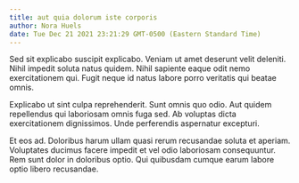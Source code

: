 ```yaml
---
title: aut quia dolorum iste corporis
author: Nora Huels
date: Tue Dec 21 2021 23:21:29 GMT-0500 (Eastern Standard Time)
---
```

Sed sit explicabo suscipit explicabo. Veniam ut amet deserunt velit deleniti. Nihil impedit soluta natus quidem. Nihil sapiente eaque odit nemo exercitationem qui. Fugit neque id natus labore porro veritatis qui beatae omnis.

 Explicabo ut sint culpa reprehenderit. Sunt omnis quo odio. Aut quidem repellendus qui laboriosam omnis fuga sed. Ab voluptas dicta exercitationem dignissimos. Unde perferendis aspernatur excepturi.

 Et eos ad. Doloribus harum ullam quasi rerum recusandae soluta et aperiam. Voluptates ducimus facere impedit et vel odio laboriosam consequuntur. Rem sunt dolor in doloribus optio. Qui quibusdam cumque earum labore optio libero recusandae.